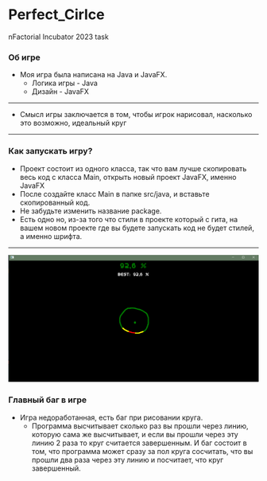 # Perfect_Cirlce
nFactorial Incubator 2023 task

### Об игре

* Моя игра была написана на Java и JavaFX.
  * Логика игры - Java
  * Дизайн - JavaFX
***
* Смысл игры заключается в том, чтобы игрок нарисовал, насколько это возможно, идеальный круг

***

### Как запускать игру?
* Проект состоит из одного класса, так что вам лучше скопировать весь код с класса Main, открыть новый проект JavaFX, именно JavaFX
* После создайте класс Main в папке src/java, и вставьте скопированный код.
* Не забудьте изменить название package.
* Есть одно но, из-за того что стили в проекте который с гита, на вашем новом проекте где вы будете запускать код не будет стилей, а именно шрифта.

***
![img_1.png](img_1.png)

### Главный баг в игре
* Игра недоработанная, есть баг при рисовании круга.
  * Программа высчитывает сколько раз вы прошли через линию, которую сама же высчитывает, и если вы прошли через эту линию 2 раза то круг считается завершенным.
И баг состоит в том, что программа может сразу за пол круга сосчитать, что вы прошли два раза через эту линию и посчитает, что круг завершенный.

